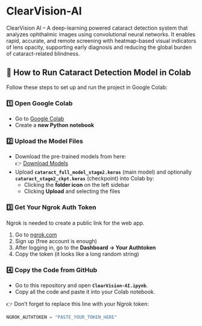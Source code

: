 # ClearVision-AI
ClearVision AI – A deep-learning powered cataract detection system that analyzes ophthalmic images using convolutional neural networks. It enables rapid, accurate, and remote screening with heatmap-based visual indicators of lens opacity, supporting early diagnosis and reducing the global burden of cataract-related blindness.

## 🚀 How to Run Cataract Detection Model in Colab

Follow these steps to set up and run the project in Google Colab:

### 1️⃣ Open Google Colab
- Go to [Google Colab](https://colab.research.google.com/)  
- Create a **new Python notebook**  

### 2️⃣ Upload the Model Files
- Download the pre-trained models from here:  
  👉 [Download Models](https://drive.google.com/drive/folders/1ox0D2DQ1nQThEYuGslx_5-XEuiS0Jzlb?usp=sharing)  
- Upload **`cataract_full_model_stage2.keras`** (main model) and optionally **`cataract_stage2_ckpt.keras`** (checkpoint) into Colab by:  
  - Clicking the **folder icon** on the left sidebar  
  - Clicking **Upload** and selecting the files  

### 3️⃣ Get Your Ngrok Auth Token
Ngrok is needed to create a public link for the web app.  

1. Go to [ngrok.com](https://ngrok.com/)  
2. Sign up (free account is enough)  
3. After logging in, go to the **Dashboard → Your Authtoken**  
4. Copy the token (it looks like a long random string)  

### 4️⃣ Copy the Code from GitHub
- Go to this repository and open **`ClearVision-AI.ipynb`**.
- Copy all the code and paste it into your Colab notebook.  

👉 Don’t forget to replace this line with your Ngrok token:

```python
NGROK_AUTHTOKEN = "PASTE_YOUR_TOKEN_HERE"
